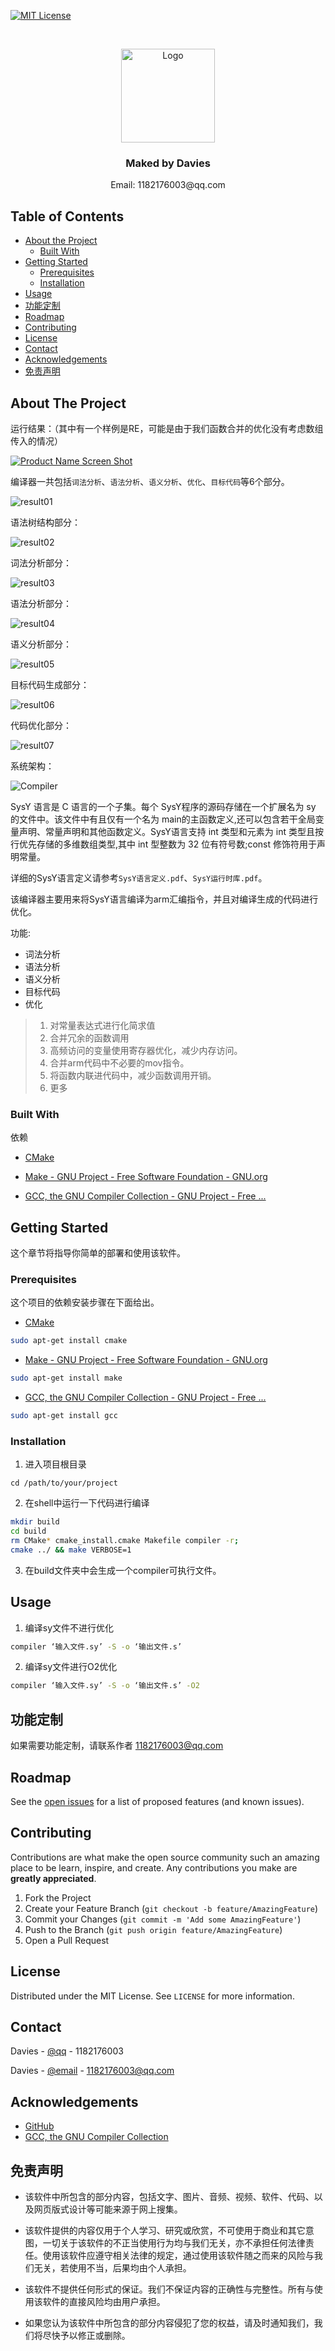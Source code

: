 [![MIT License][license-shield]][license-url]



<br />
<p align="center">
  <a href="https://github.com/DaviesGit">
    <img src="readme_images/Ideal_Logo_Davies.ico" alt="Logo" width="150">
  </a>

  <h3 align="center">Maked by Davies</h3>

  <p align="center">
    Email: 1182176003@qq.com
<!--     <br />
    <a href="https://github.com/DaviesGit"><strong>Explore the docs »</strong></a>
    <br />
    <br />
    <a href="javascript:void(0)">View Demo</a>
    ·
    <a href="javascript:void(0)">Report Bug</a>
    ·
    <a href="javascript:void(0)">Request Feature</a> -->
  </p>
</p>



<!-- TABLE OF CONTENTS -->
## Table of Contents

* [About the Project](#about-the-project)
  * [Built With](#built-with)
* [Getting Started](#getting-started)
  * [Prerequisites](#prerequisites)
  * [Installation](#installation)
* [Usage](#usage)
* [功能定制](#功能定制)
* [Roadmap](#roadmap)
* [Contributing](#contributing)
* [License](#license)
* [Contact](#contact)
* [Acknowledgements](#acknowledgements)
* [免责声明](#免责声明)

<!-- ABOUT THE PROJECT -->

## About The Project

运行结果：（其中有一个样例是RE，可能是由于我们函数合并的优化没有考虑数组传入的情况）

[![Product Name Screen Shot][product-screenshot00]](https://github.com/DaviesGit)

编译器一共包括`词法分析`、`语法分析`、`语义分析`、`优化`、`目标代码`等6个部分。

![result01](readme_images/result01.jpeg)

语法树结构部分：

![result02](readme_images/result02.jpeg)

词法分析部分：

![result03](readme_images/result03.jpeg)

语法分析部分：

![result04](readme_images/result04.jpeg)

语义分析部分：

![result05](readme_images/result05.jpeg)

目标代码生成部分：

![result06](readme_images/result06.jpeg)

代码优化部分：

![result07](readme_images/result07.jpeg)

系统架构：

![Compiler](readme_images/Compiler.png)

SysY 语言是 C 语言的一个子集。每个 SysY程序的源码存储在一个扩展名为 sy 的文件中。该文件中有且仅有一个名为 main的主函数定义,还可以包含若干全局变量声明、常量声明和其他函数定义。SysY语言支持 int 类型和元素为 int 类型且按行优先存储的多维数组类型,其中 int 型整数为 32 位有符号数;const 修饰符用于声明常量。

详细的SysY语言定义请参考`SysY语言定义.pdf`、`SysY运行时库.pdf`。

该编译器主要用来将SysY语言编译为arm汇编指令，并且对编译生成的代码进行优化。

功能:
* 词法分析
* 语法分析
* 语义分析
* 目标代码
* 优化

> 1. 对常量表达式进行化简求值
> 2. 合并冗余的函数调用
> 3. 高频访问的变量使用寄存器优化，减少内存访问。
> 4. 合并arm代码中不必要的mov指令。
> 5. 将函数内联进代码中，减少函数调用开销。
> 6. 更多



### Built With
依赖
* [CMake](https://cmake.org/)

- [Make - GNU Project - Free Software Foundation - GNU.org](https://www.gnu.org/software/make/)

- [GCC, the GNU Compiler Collection - GNU Project - Free ...](https://gcc.gnu.org/)



<!-- GETTING STARTED -->

## Getting Started

这个章节将指导你简单的部署和使用该软件。

### Prerequisites

这个项目的依赖安装步骤在下面给出。
* [CMake](https://cmake.org/)
```sh
sudo apt-get install cmake
```

- [Make - GNU Project - Free Software Foundation - GNU.org](https://www.gnu.org/software/make/)

```sh
sudo apt-get install make
```

- [GCC, the GNU Compiler Collection - GNU Project - Free ...](https://gcc.gnu.org/)

```sh
sudo apt-get install gcc
```



### Installation

1. 进入项目根目录
```
cd /path/to/your/project
```

2. 在shell中运行一下代码进行编译

```sh
mkdir build
cd build
rm CMake* cmake_install.cmake Makefile compiler -r;
cmake ../ && make VERBOSE=1
```

3. 在build文件夹中会生成一个compiler可执行文件。



<!-- USAGE EXAMPLES -->

## Usage

1. 编译sy文件不进行优化
```sh
compiler ‘输入文件.sy’ -S -o ‘输出文件.s’
```

2. 编译sy文件进行O2优化

```sh
compiler ‘输入文件.sy’ -S -o ‘输出文件.s’ -O2
```


## 

## 功能定制

如果需要功能定制，请联系作者 [1182176003@qq.com](1182176003@qq.com)




<!-- ROADMAP -->
## Roadmap

See the [open issues](https://example.com) for a list of proposed features (and known issues).



<!-- CONTRIBUTING -->
## Contributing

Contributions are what make the open source community such an amazing place to be learn, inspire, and create. Any contributions you make are **greatly appreciated**.

1. Fork the Project
2. Create your Feature Branch (`git checkout -b feature/AmazingFeature`)
3. Commit your Changes (`git commit -m 'Add some AmazingFeature'`)
4. Push to the Branch (`git push origin feature/AmazingFeature`)
5. Open a Pull Request



<!-- LICENSE -->
## License

Distributed under the MIT License. See `LICENSE` for more information.



<!-- CONTACT -->
## Contact

Davies - [@qq](1182176003) - 1182176003

Davies - [@email](1182176003@qq.com) - 1182176003@qq.com



<!-- ACKNOWLEDGEMENTS -->
## Acknowledgements
* [GitHub](https://github.com/)
* [GCC, the GNU Compiler Collection](https://gcc.gnu.org/)



## 免责声明
* 该软件中所包含的部分内容，包括文字、图片、音频、视频、软件、代码、以及网页版式设计等可能来源于网上搜集。

* 该软件提供的内容仅用于个人学习、研究或欣赏，不可使用于商业和其它意图，一切关于该软件的不正当使用行为均与我们无关，亦不承担任何法律责任。使用该软件应遵守相关法律的规定，通过使用该软件随之而来的风险与我们无关，若使用不当，后果均由个人承担。

* 该软件不提供任何形式的保证。我们不保证内容的正确性与完整性。所有与使用该软件的直接风险均由用户承担。

* 如果您认为该软件中所包含的部分内容侵犯了您的权益，请及时通知我们，我们将尽快予以修正或删除。


<!-- MARKDOWN LINKS & IMAGES -->
<!-- https://www.markdownguide.org/basic-syntax/#reference-style-links -->

[license-shield]: readme_images/MIT_license.svg
[license-url]: https://opensource.org/licenses/MIT

[product-screenshot]: readme_images/screenshot.png
[product-screenshot00]: readme_images/result00.png
